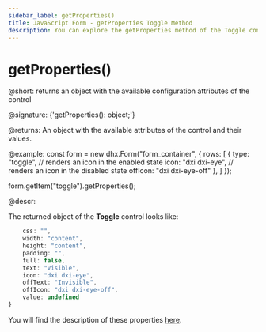 ```yaml
---
sidebar_label: getProperties()
title: JavaScript Form - getProperties Toggle Method 
description: You can explore the getProperties method of the Toggle control of Form in the documentation of the DHTMLX JavaScript UI library. Browse developer guides and API reference, try out code examples and live demos, and download a free 30-day evaluation version of DHTMLX Suite.
---
```


# getProperties()

@short: returns an object with the available configuration attributes of the control

@signature: {'getProperties(): object;'}

@returns:
An object with the available attributes of the control and their values.

@example:
const form = new dhx.Form("form_container", {
    rows: [
        {
	        type: "toggle",
	        // renders an icon in the enabled state
	        icon: "dxi dxi-eye",
	        // renders an icon in the disabled state
	        offIcon: "dxi dxi-eye-off"
	    },
    ]
});

form.getItem("toggle").getProperties();

@descr:

The returned object of the **Toggle** control looks like:

```javascript
	css: "",
	width: "content",
	height: "content",
	padding: "",
	full: false,
	text: "Visible",
	icon: "dxi dxi-eye",
	offText: "Invisible",
	offIcon: "dxi dxi-eye-off",
	value: undefined
}
```

You will find the description of these properties [here](form/api/toggle/api_toggle_properties.md).



